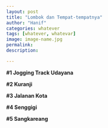 ```yaml
---
layout: post
title: "Lombok dan Tempat-tempatnya"
author: "Hanif" 
categories: whatever
tags: [whatever, whatevar]
image: image-name.jpg
permalink: 
description:

---
```


**#1 Jogging Track Udayana**

**#2 Kuranji**

**#3 Jalanan Kota**

**#4 Senggigi**

**#5 Sangkareang**
